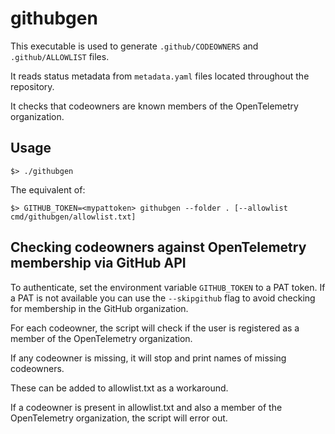 # githubgen

This executable is used to generate `.github/CODEOWNERS` and
`.github/ALLOWLIST` files.

It reads status metadata from `metadata.yaml` files located throughout the
repository.

It checks that codeowners are known members of the OpenTelemetry organization.

## Usage

```shell
$> ./githubgen
```

The equivalent of:

```shell
$> GITHUB_TOKEN=<mypattoken> githubgen --folder . [--allowlist cmd/githubgen/allowlist.txt] 
```

## Checking codeowners against OpenTelemetry membership via GitHub API

To authenticate, set the environment variable `GITHUB_TOKEN` to a PAT token.
If a PAT is not available you can use the `--skipgithub` flag to avoid checking
for membership in the GitHub organization.

For each codeowner, the script will check if the user is registered as a member
of the OpenTelemetry organization.

If any codeowner is missing, it will stop and print names of missing codeowners.

These can be added to allowlist.txt as a workaround.

If a codeowner is present in allowlist.txt and also a member of the
OpenTelemetry organization, the script will error out.
